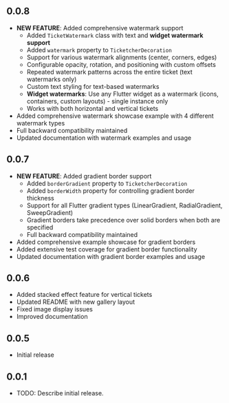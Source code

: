 ## 0.0.8

* **NEW FEATURE**: Added comprehensive watermark support
  * Added `TicketWatermark` class with text and **widget watermark support**
  * Added `watermark` property to `TicketcherDecoration`
  * Support for various watermark alignments (center, corners, edges)
  * Configurable opacity, rotation, and positioning with custom offsets
  * Repeated watermark patterns across the entire ticket (text watermarks only)
  * Custom text styling for text-based watermarks
  * **Widget watermarks**: Use any Flutter widget as a watermark (icons, containers, custom layouts) - single instance only
  * Works with both horizontal and vertical tickets
* Added comprehensive watermark showcase example with 4 different watermark types
* Full backward compatibility maintained
* Updated documentation with watermark examples and usage

## 0.0.7

* **NEW FEATURE**: Added gradient border support
  * Added `borderGradient` property to `TicketcherDecoration`
  * Added `borderWidth` property for controlling gradient border thickness
  * Support for all Flutter gradient types (LinearGradient, RadialGradient, SweepGradient)
  * Gradient borders take precedence over solid borders when both are specified
  * Full backward compatibility maintained
* Added comprehensive example showcase for gradient borders
* Added extensive test coverage for gradient border functionality
* Updated documentation with gradient border examples and usage

## 0.0.6

* Added stacked effect feature for vertical tickets
* Updated README with new gallery layout
* Fixed image display issues
* Improved documentation

## 0.0.5

* Initial release

## 0.0.1

* TODO: Describe initial release.
